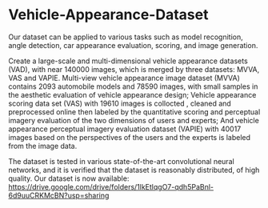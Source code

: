 # Vehicle-Appearance-Dataset
Our dataset can be applied to various tasks such as model recognition, angle detection, car appearance evaluation, scoring, and image generation.

Create a large-scale and multi-dimensional vehicle appearance datasets (VAD), with near 140000 images, which is merged by three datasets: MVVA, VAS and VAPIE. Multi-view vehicle appearance image dataset (MVVA) contains 2093 automobile models and 78590 images, with small samples in the aesthetic evaluation of vehicle appearance design; Vehicle appearance scoring data set (VAS) with 19610 images is collocted , cleaned and preprocessed online then labeled by the quantitative scoring and perceptual imagery evaluation of the two dimensions of users and experts; And vehicle appearance perceptual imagery evaluation dataset (VAPIE) with 40017 images based on the perspectives of the users and the experts is labeled from the image data. 

The dataset is tested in various state-of-the-art convolutional neural networks, and it is verified that the dataset is reasonably distributed, of high quality.
Our dataset is now available:
https://drive.google.com/drive/folders/1lkEtlqgO7-qdh5PaBnl-6d9uuCRKMcBN?usp=sharing

